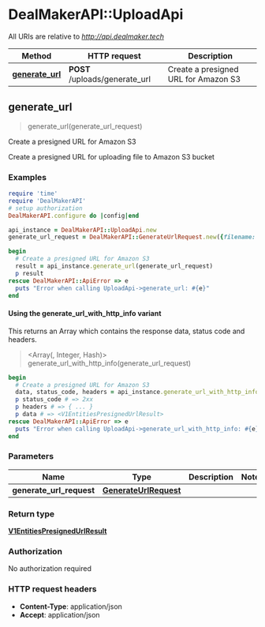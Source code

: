 # DealMakerAPI::UploadApi

All URIs are relative to *http://api.dealmaker.tech*

| Method | HTTP request | Description |
| ------ | ------------ | ----------- |
| [**generate_url**](UploadApi.md#generate_url) | **POST** /uploads/generate_url | Create a presigned URL for Amazon S3 |


## generate_url

> <V1EntitiesPresignedUrlResult> generate_url(generate_url_request)

Create a presigned URL for Amazon S3

Create a presigned URL for uploading file to Amazon S3 bucket

### Examples

```ruby
require 'time'
require 'DealMakerAPI'
# setup authorization
DealMakerAPI.configure do |config|end

api_instance = DealMakerAPI::UploadApi.new
generate_url_request = DealMakerAPI::GenerateUrlRequest.new({filename: 'filename_example'}) # GenerateUrlRequest | 

begin
  # Create a presigned URL for Amazon S3
  result = api_instance.generate_url(generate_url_request)
  p result
rescue DealMakerAPI::ApiError => e
  puts "Error when calling UploadApi->generate_url: #{e}"
end
```

#### Using the generate_url_with_http_info variant

This returns an Array which contains the response data, status code and headers.

> <Array(<V1EntitiesPresignedUrlResult>, Integer, Hash)> generate_url_with_http_info(generate_url_request)

```ruby
begin
  # Create a presigned URL for Amazon S3
  data, status_code, headers = api_instance.generate_url_with_http_info(generate_url_request)
  p status_code # => 2xx
  p headers # => { ... }
  p data # => <V1EntitiesPresignedUrlResult>
rescue DealMakerAPI::ApiError => e
  puts "Error when calling UploadApi->generate_url_with_http_info: #{e}"
end
```

### Parameters

| Name | Type | Description | Notes |
| ---- | ---- | ----------- | ----- |
| **generate_url_request** | [**GenerateUrlRequest**](GenerateUrlRequest.md) |  |  |

### Return type

[**V1EntitiesPresignedUrlResult**](V1EntitiesPresignedUrlResult.md)

### Authorization

No authorization required

### HTTP request headers

- **Content-Type**: application/json
- **Accept**: application/json

